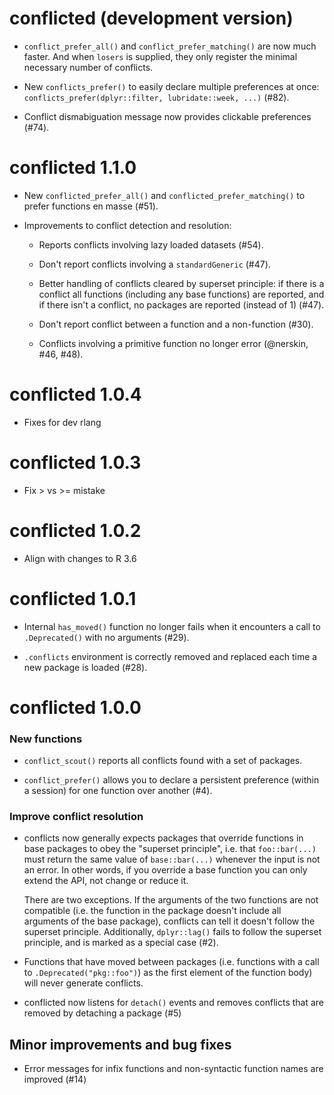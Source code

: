 # conflicted (development version)

* `conflict_prefer_all()` and `conflict_prefer_matching()` are now much faster.
  And when `losers` is supplied, they only register the minimal necessary
  number of conflicts.

* New `conflicts_prefer()` to easily declare multiple preferences at once:
  `conflicts_prefer(dplyr::filter, lubridate::week, ...)` (#82).

* Conflict dismabiguation message now provides clickable preferences (#74).

# conflicted 1.1.0

* New `conflicted_prefer_all()` and `conflicted_prefer_matching()` to
  prefer functions en masse (#51).

* Improvements to conflict detection and resolution:

  * Reports conflicts involving lazy loaded datasets (#54).
  
  * Don't report conflicts involving a `standardGeneric` (#47).
  
  * Better handling of conflicts cleared by superset principle: if there is
    a conflict all functions (including any base functions) are reported, and
    if there isn't a conflict, no packages are reported (instead of 1) (#47).
  
  * Don't report conflict between a function and a non-function (#30).

  * Conflicts involving a primitive function no longer error 
    (@nerskin, #46, #48).

# conflicted 1.0.4

* Fixes for dev rlang

# conflicted 1.0.3

* Fix > vs >= mistake

# conflicted 1.0.2

* Align with changes to R 3.6

# conflicted 1.0.1

* Internal `has_moved()` function no longer fails when it encounters a 
  call to `.Deprecated()` with no arguments (#29).

* `.conflicts` environment is correctly removed and replaced each time
  a new package is loaded (#28).

# conflicted 1.0.0

### New functions

* `conflict_scout()` reports all conflicts found with a set of packages.

* `conflict_prefer()` allows you to declare a persistent preference 
  (within a session) for one function over another (#4).

### Improve conflict resolution

*   conflicts now generally expects packages that override functions in base 
    packages to obey the "superset principle", i.e. that `foo::bar(...)` must 
    return the same value of `base::bar(...)` whenever the input is not an 
    error. In other words, if you override a base function you can only extend 
    the API, not change or reduce it.
    
    There are two exceptions. If the arguments of the two functions are not
    compatible (i.e. the function in the package doesn't include all 
    arguments of the base package), conflicts can tell it doesn't follow
    the superset principle. Additionally, `dplyr::lag()` fails to follow
    the superset principle, and is marked as a special case (#2).

* Functions that have moved between packages (i.e. functions with a call to 
  `.Deprecated("pkg::foo")`) as the first element of the function body) will 
  never generate conflicts.

* conflicted now listens for `detach()` events and removes conflicts that
  are removed by detaching a package (#5)

## Minor improvements and bug fixes

* Error messages for infix functions and non-syntactic function names are
  improved (#14)
